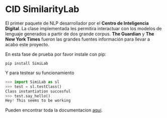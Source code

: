 # CID SimilarityLab

El primer paquete de NLP desarrollador por el **Centro de Inteligencia Digital**. La clase implementada les permitira interactuar con los modelos de lenguaje generados a partir de dos grande corpus. **The Guardian** y **The New York Times** fueron las grandes fuentes información para llevar a acabo este proyecto.

En esta fase de prueba por favor instale con pip:
```shell
pip install SimiLab
```
Y para testear su funcionamiento
```python
>>> import SimiLab as sl
>>> test = sl.testClass()
Class instantiation succesful
>>> test.say_hello()
Hey! This seems to be working
```

Pueden encontrar toda la documentacion [aqui](https://cid-docs.readthedocs.io).

